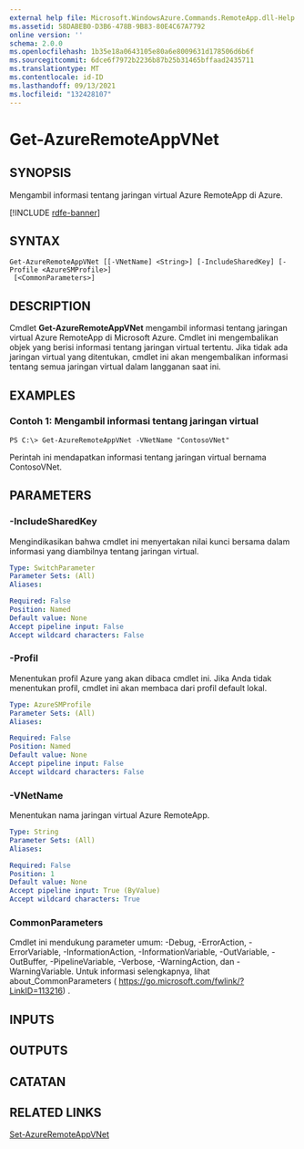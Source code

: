 ```yaml
---
external help file: Microsoft.WindowsAzure.Commands.RemoteApp.dll-Help.xml
ms.assetid: 58DABEB0-D3B6-478B-9B83-80E4C67A7792
online version: ''
schema: 2.0.0
ms.openlocfilehash: 1b35e18a0643105e80a6e8009631d178506d6b6f
ms.sourcegitcommit: 6dce6f7972b2236b87b25b31465bffaad2435711
ms.translationtype: MT
ms.contentlocale: id-ID
ms.lasthandoff: 09/13/2021
ms.locfileid: "132428107"
---
```

# Get-AzureRemoteAppVNet

## SYNOPSIS
Mengambil informasi tentang jaringan virtual Azure RemoteApp di Azure.

[!INCLUDE [rdfe-banner](../../includes/rdfe-banner.md)]

## SYNTAX

```
Get-AzureRemoteAppVNet [[-VNetName] <String>] [-IncludeSharedKey] [-Profile <AzureSMProfile>]
 [<CommonParameters>]
```

## DESCRIPTION
Cmdlet **Get-AzureRemoteAppVNet** mengambil informasi tentang jaringan virtual Azure RemoteApp di Microsoft Azure.
Cmdlet ini mengembalikan objek yang berisi informasi tentang jaringan virtual tertentu.
Jika tidak ada jaringan virtual yang ditentukan, cmdlet ini akan mengembalikan informasi tentang semua jaringan virtual dalam langganan saat ini.

## EXAMPLES

### Contoh 1: Mengambil informasi tentang jaringan virtual
```
PS C:\> Get-AzureRemoteAppVNet -VNetName "ContosoVNet"
```

Perintah ini mendapatkan informasi tentang jaringan virtual bernama ContosoVNet.

## PARAMETERS

### -IncludeSharedKey
Mengindikasikan bahwa cmdlet ini menyertakan nilai kunci bersama dalam informasi yang diambilnya tentang jaringan virtual.

```yaml
Type: SwitchParameter
Parameter Sets: (All)
Aliases: 

Required: False
Position: Named
Default value: None
Accept pipeline input: False
Accept wildcard characters: False
```

### -Profil
Menentukan profil Azure yang akan dibaca cmdlet ini.
Jika Anda tidak menentukan profil, cmdlet ini akan membaca dari profil default lokal.

```yaml
Type: AzureSMProfile
Parameter Sets: (All)
Aliases: 

Required: False
Position: Named
Default value: None
Accept pipeline input: False
Accept wildcard characters: False
```

### -VNetName
Menentukan nama jaringan virtual Azure RemoteApp.

```yaml
Type: String
Parameter Sets: (All)
Aliases: 

Required: False
Position: 1
Default value: None
Accept pipeline input: True (ByValue)
Accept wildcard characters: True
```

### CommonParameters
Cmdlet ini mendukung parameter umum: -Debug, -ErrorAction, -ErrorVariable, -InformationAction, -InformationVariable, -OutVariable, -OutBuffer, -PipelineVariable, -Verbose, -WarningAction, dan -WarningVariable. Untuk informasi selengkapnya, lihat about_CommonParameters ( https://go.microsoft.com/fwlink/?LinkID=113216) .

## INPUTS

## OUTPUTS

## CATATAN

## RELATED LINKS

[Set-AzureRemoteAppVNet](./Set-AzureRemoteAppVNet.md)


